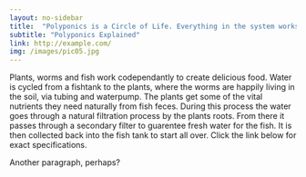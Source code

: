 ```yaml
---
layout: no-sidebar
title:  "Polyponics is a Circle of Life. Everything in the system works together to help the next in line."
subtitle: "Polyponics Explained"
link: http://example.com/
img: /images/pic05.jpg
---
```


Plants, worms and fish work codependantly to create delicious food. Water is cycled from a fishtank to the plants, where the worms are happily living in the soil, via tubing and waterpump. The plants get some of the vital nutrients they need naturally from fish feces.  During this process the water goes through a natural filtration process by the plants roots. From there it passes through a secondary filter to guarentee fresh water for the fish. It is then collected back into the fish tank to start all over. Click the link below for exact specifications.

Another paragraph, perhaps?
